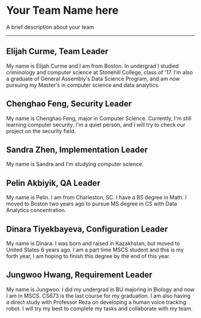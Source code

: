 # Your Team Name here
A brief description about your team


------------------------------------------------------------------------------
## Elijah Curme, Team Leader
My name is Elijah Curme and I am from Boston. In undergrad I studied criminology and computer science at Stonehill College, class of '17. I'm also a graduate of General Assembly's Data Science Program, and am now pursuing my Master's in computer science and data analytics.

## Chenghao Feng, Security Leader
My name is Chenghao Feng, major in Computer Science. Currently, I'm still learning computer security. I'm a quiet person, and I will try to check our project on the security field.


## Sandra Zhen, Implementation Leader
My name is Sandra and I'm studying computer science.

## Pelin Akbiyik, QA Leader
My name is Pelin. I am from Charleston, SC. I have a BS degree in Math. I moved to Boston two years ago to pursue MS degree in CS with Data Analytics concentration.

## Dinara Tiyekbayeva, Configuration Leader
My name is Dinara. I was born and raised in Kazakhstan, but moved to United States 6 years ago. I am a part time MSCS student and this is my forth year, I am hoping to finish this degree by the end of this year. 

## Jungwoo Hwang, Requirement Leader
My name is Jungwoo. I did my undergrad in BU majoring in Biology and now I am in MSCS. CS673 is the last course for my graduation. I am also having a direct study with Professor Reza on developing a human voice tracking robot. I will try my best to complete my tasks and collaborate with my team.

